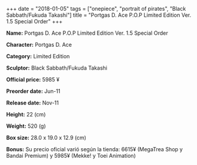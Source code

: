 +++
date = "2018-01-05"
tags = ["onepiece", "portrait of pirates", "Black Sabbath/Fukuda Takashi"]
title = "Portgas D. Ace P.O.P Limited Edition Ver. 1.5 Special Order"
+++

**Name:** Portgas D. Ace P.O.P Limited Edition Ver. 1.5 Special Order

**Character:** Portgas D. Ace

**Category:** Limited Edition 

**Sculptor:** Black Sabbath/Fukuda Takashi

**Official price:** 5985 ¥

**Preorder date:** Jun-11

**Release date:** Nov-11

**Height:** 22 (cm)

**Weight:** 520 (g)

**Box size:** 28.0 x 19.0 x 12.9 (cm)

**Bonus:** Su precio oficial varió según la tienda: 6615¥ (MegaTrea Shop y Bandai Premium) y 5985¥ (Mekke! y Toei Animation)
